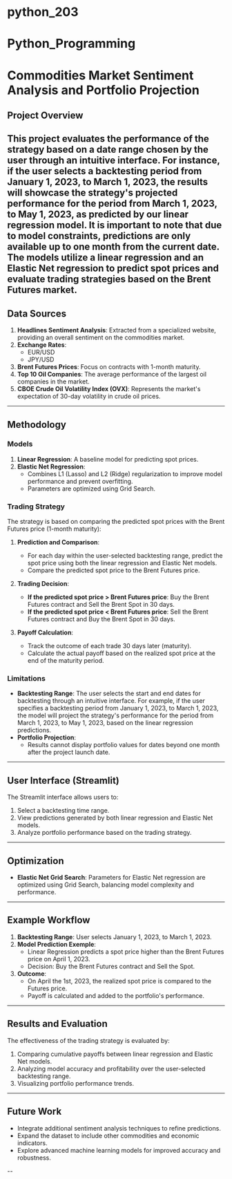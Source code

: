 # python_203
# Python_Programming
# Commodities Market Sentiment Analysis and Portfolio Projection

## Project Overview

This project evaluates the performance of the strategy based on a date range chosen by the user through an intuitive interface. For instance, if the user selects a backtesting period from January 1, 2023, to March 1, 2023, the results will showcase the strategy's projected performance for the period from March 1, 2023, to May 1, 2023, as predicted by our linear regression model. It is important to note that due to model constraints, predictions are only available up to one month from the current date.
The models utilize a linear regression and an Elastic Net regression to predict spot prices and evaluate trading strategies based on the Brent Futures market.
---

## Data Sources
1. **Headlines Sentiment Analysis**: Extracted from a specialized website, providing an overall sentiment on the commodities market.
2. **Exchange Rates**:
   - EUR/USD
   - JPY/USD
3. **Brent Futures Prices**: Focus on contracts with 1-month maturity.
4. **Top 10 Oil Companies**: The average performance of the largest oil companies in the market.
5. **CBOE Crude Oil Volatility Index (OVX)**: Represents the market's expectation of 30-day volatility in crude oil prices.

---

## Methodology

### Models
1. **Linear Regression**: A baseline model for predicting spot prices.
2. **Elastic Net Regression**:
   - Combines L1 (Lasso) and L2 (Ridge) regularization to improve model performance and prevent overfitting.
   - Parameters are optimized using Grid Search.

### Trading Strategy
The strategy is based on comparing the predicted spot prices with the Brent Futures price (1-month maturity):

1. **Prediction and Comparison**:
   - For each day within the user-selected backtesting range, predict the spot price using both the linear regression and Elastic Net models.
   - Compare the predicted spot price to the Brent Futures price.

2. **Trading Decision**:
   - **If the predicted spot price > Brent Futures price**: Buy the Brent Futures contract and Sell the Brent Spot in 30 days.
   - **If the predicted spot price < Brent Futures price**: Sell the Brent Futures contract and Buy the Brent Spot in 30 days.

3. **Payoff Calculation**:
   - Track the outcome of each trade 30 days later (maturity).
   - Calculate the actual payoff based on the realized spot price at the end of the maturity period.

### Limitations
- **Backtesting Range**: The user selects the start and end dates for backtesting through an intuitive interface. For example, if the user specifies a backtesting period from January 1, 2023, to March 1, 2023, the model will project the strategy's performance for the period from March 1, 2023, to May 1, 2023, based on the linear regression predictions.
- **Portfolio Projection**:
   - Results cannot display portfolio values for dates beyond one month after the project launch date.

---

## User Interface (Streamlit)
The Streamlit interface allows users to:
1. Select a backtesting time range.
2. View predictions generated by both linear regression and Elastic Net models.
3. Analyze portfolio performance based on the trading strategy.

---

## Optimization
- **Elastic Net Grid Search**: Parameters for Elastic Net regression are optimized using Grid Search, balancing model complexity and performance.
---

## Example Workflow
1. **Backtesting Range**: User selects January 1, 2023, to March 1, 2023.
2. **Model Prediction Exemple**:
   - Linear Regression predicts a spot price higher than the Brent Futures price on April 1, 2023.
   - Decision: Buy the Brent Futures contract and Sell the Spot.
3. **Outcome**:
   - On April the 1st, 2023, the realized spot price is compared to the Futures price.
   - Payoff is calculated and added to the portfolio's performance.

---

## Results and Evaluation
The effectiveness of the trading strategy is evaluated by:
1. Comparing cumulative payoffs between linear regression and Elastic Net models.
2. Analyzing model accuracy and profitability over the user-selected backtesting range.
3. Visualizing portfolio performance trends.

---

## Future Work
- Integrate additional sentiment analysis techniques to refine predictions.
- Expand the dataset to include other commodities and economic indicators.
- Explore advanced machine learning models for improved accuracy and robustness.

--

